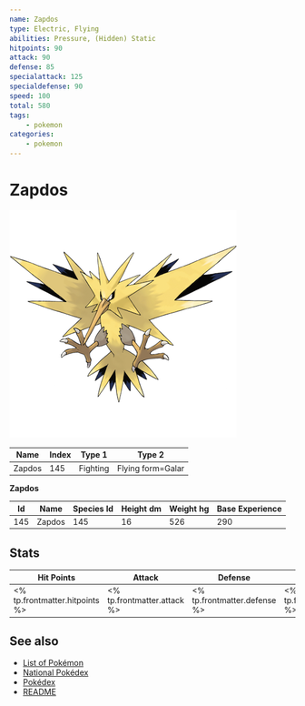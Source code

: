```yaml
---
name: Zapdos
type: Electric, Flying
abilities: Pressure, (Hidden) Static
hitpoints: 90
attack: 90
defense: 85
specialattack: 125
specialdefense: 90
speed: 100
total: 580
tags:
    - pokemon
categories:
    - pokemon
---
```


# Zapdos


![Zapdos](images/145.png)

| **Name** | **Index** | **Type 1** | **Type 2** |
|----|----|----|----|
| Zapdos | 145 | Fighting | Flying form=Galar  |

**Zapdos** 




| **Id** | **Name** | **Species Id** | **Height dm** | **Weight hg** | **Base Experience** |
|--------|----------|----------------|------------|------------|---------------------|
| 145 | Zapdos | 145 | 16 | 526 | 290 |



## Stats

| **Hit Points** | **Attack** | **Defense** | **Special Attack** | **Special Defense** | **Speed** | **Total** |
|----------------|------------|-------------|--------------------|---------------------|-----------|-----------|
| <% tp.frontmatter.hitpoints %> | <% tp.frontmatter.attack %> | <% tp.frontmatter.defense %> | <% tp.frontmatter.specialattack %> | <% tp.frontmatter.specialdefense %> | <% tp.frontmatter.speed %> | <% tp.frontmatter.total %> |

## See also

- [List of Pokémon](../pokemon.md)
- [National Pokédex](../national_pokedex.md)
- [Pokédex](../pokedex.md)
- [README](../README.md)
